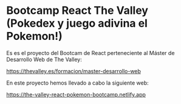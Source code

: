 # Bootcamp React The Valley (Pokedex y juego adivina el Pokemon!)

Es es el proyecto del Bootcam de React perteneciente al Máster de Desarrollo Web de The Valley:

<https://thevalley.es/formacion/master-desarrollo-web>

En este proyecto hemos llevado a cabo la siguiente web:

<https://the-valley-react-pokemon-bootcamp.netlify.app>
